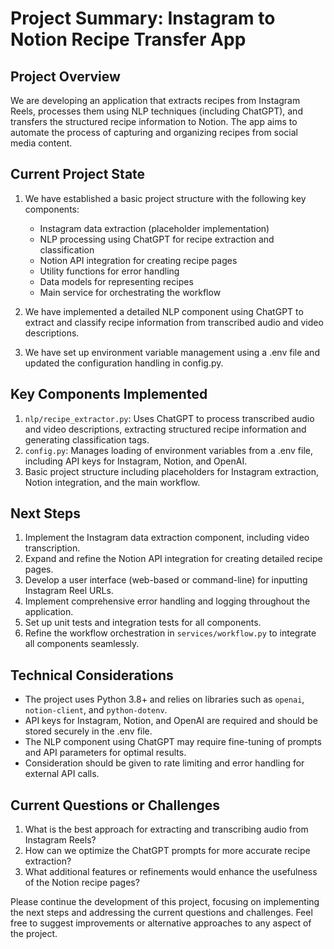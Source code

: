 # Project Summary: Instagram to Notion Recipe Transfer App

## Project Overview

We are developing an application that extracts recipes from Instagram Reels, processes them using NLP techniques (including ChatGPT), and transfers the structured recipe information to Notion. The app aims to automate the process of capturing and organizing recipes from social media content.

## Current Project State

1. We have established a basic project structure with the following key components:

   - Instagram data extraction (placeholder implementation)
   - NLP processing using ChatGPT for recipe extraction and classification
   - Notion API integration for creating recipe pages
   - Utility functions for error handling
   - Data models for representing recipes
   - Main service for orchestrating the workflow
2. We have implemented a detailed NLP component using ChatGPT to extract and classify recipe information from transcribed audio and video descriptions.
3. We have set up environment variable management using a .env file and updated the configuration handling in config.py.

## Key Components Implemented

1. `nlp/recipe_extractor.py`: Uses ChatGPT to process transcribed audio and video descriptions, extracting structured recipe information and generating classification tags.
2. `config.py`: Manages loading of environment variables from a .env file, including API keys for Instagram, Notion, and OpenAI.
3. Basic project structure including placeholders for Instagram extraction, Notion integration, and the main workflow.

## Next Steps

1. Implement the Instagram data extraction component, including video transcription.
2. Expand and refine the Notion API integration for creating detailed recipe pages.
3. Develop a user interface (web-based or command-line) for inputting Instagram Reel URLs.
4. Implement comprehensive error handling and logging throughout the application.
5. Set up unit tests and integration tests for all components.
6. Refine the workflow orchestration in `services/workflow.py` to integrate all components seamlessly.

## Technical Considerations

- The project uses Python 3.8+ and relies on libraries such as `openai`, `notion-client`, and `python-dotenv`.
- API keys for Instagram, Notion, and OpenAI are required and should be stored securely in the .env file.
- The NLP component using ChatGPT may require fine-tuning of prompts and API parameters for optimal results.
- Consideration should be given to rate limiting and error handling for external API calls.

## Current Questions or Challenges

1. What is the best approach for extracting and transcribing audio from Instagram Reels?
2. How can we optimize the ChatGPT prompts for more accurate recipe extraction?
3. What additional features or refinements would enhance the usefulness of the Notion recipe pages?

Please continue the development of this project, focusing on implementing the next steps and addressing the current questions and challenges. Feel free to suggest improvements or alternative approaches to any aspect of the project.
